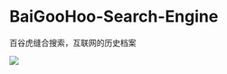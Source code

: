 # BaiGooHoo-Search-Engine
百谷虎缝合搜索，互联网的历史档案

![](https://cdn.jsdelivr.net/gh/WorldlineChanger/Air-Image-Cloud@main/20211225/最终优化完成时.6b9oolujte80.png)

